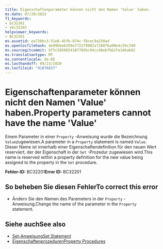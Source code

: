```yaml
---
title: Eigenschaftenparameter können nicht den Namen 'Value' haben.
ms.date: 07/20/2015
f1_keywords:
- bc32201
- vbc32201
helpviewer_keywords:
- BC32201
ms.assetid: ea720bc3-51e8-45fb-874c-f8cec9a250ad
ms.openlocfilehash: 4e99bbe6358e7721f9902a7288fba90e4c59c340
ms.sourcegitcommit: bf5c5850654187705bc94cc40ebfb62fe346ab02
ms.translationtype: MT
ms.contentlocale: de-DE
ms.lasthandoff: 09/23/2020
ms.locfileid: "91076837"
---
```

# <a name="property-parameters-cannot-have-the-name-value"></a><span data-ttu-id="9f427-102">Eigenschaftenparameter können nicht den Namen 'Value' haben.</span><span class="sxs-lookup"><span data-stu-id="9f427-102">Property parameters cannot have the name 'Value'</span></span>

<span data-ttu-id="9f427-103">Einem Parameter in einer `Property` -Anweisung wurde die Bezeichnung `Value`zugewiesen.</span><span class="sxs-lookup"><span data-stu-id="9f427-103">A parameter in a `Property` statement is named `Value`.</span></span> <span data-ttu-id="9f427-104">Dieser Name ist innerhalb einer Eigenschaftendefinition für den neuen Wert reserviert, der der Eigenschaft in der `Set` -Prozedur zugewiesen wird.</span><span class="sxs-lookup"><span data-stu-id="9f427-104">This name is reserved within a property definition for the new value being assigned to the property in the `Set` procedure.</span></span>  
  
 <span data-ttu-id="9f427-105">**Fehler-ID:** BC32201</span><span class="sxs-lookup"><span data-stu-id="9f427-105">**Error ID:** BC32201</span></span>  
  
## <a name="to-correct-this-error"></a><span data-ttu-id="9f427-106">So beheben Sie diesen Fehler</span><span class="sxs-lookup"><span data-stu-id="9f427-106">To correct this error</span></span>  
  
- <span data-ttu-id="9f427-107">Ändern Sie den Namen des Parameters in der `Property` -Anweisung.</span><span class="sxs-lookup"><span data-stu-id="9f427-107">Change the name of the parameter in the `Property` statement.</span></span>  
  
## <a name="see-also"></a><span data-ttu-id="9f427-108">Siehe auch</span><span class="sxs-lookup"><span data-stu-id="9f427-108">See also</span></span>

- [<span data-ttu-id="9f427-109">Set-Anweisung</span><span class="sxs-lookup"><span data-stu-id="9f427-109">Set Statement</span></span>](../language-reference/statements/set-statement.md)
- [<span data-ttu-id="9f427-110">Eigenschaftenprozeduren</span><span class="sxs-lookup"><span data-stu-id="9f427-110">Property Procedures</span></span>](../programming-guide/language-features/procedures/property-procedures.md)
